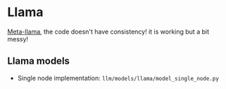 # Llama

[Meta-llama](https://github.com/meta-llama/llama/tree/main/llama), the code doesn't have consistency! it is working but a bit messy!


## Llama models

- Single node implementation: `llm/models/llama/model_single_node.py`

